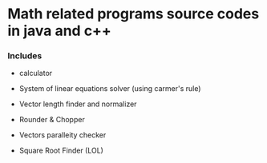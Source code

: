 # Math related programs source codes in java and c++

### Includes

- calculator

- System of linear equations solver (using carmer's rule)

- Vector length finder and normalizer

- Rounder & Chopper

- Vectors paralleity checker

- Square Root Finder (LOL)

